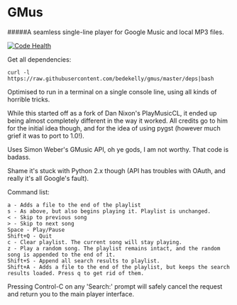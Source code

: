 GMus
====

#####A seamless single-line player for Google Music and local MP3 files.

[![Code Health](https://landscape.io/github/bedekelly/gmus/master/landscape.png)](https://landscape.io/github/bedekelly/gmus/master)

Get all dependencies:

    curl -l https://raw.githubusercontent.com/bedekelly/gmus/master/deps|bash

Optimised to run in a terminal on a single console line, using all kinds of horrible tricks.

While this started off as a fork of Dan Nixon's PlayMusicCL, it ended up being almost completely different in the way it worked. All credits go to him for the initial idea though, and for the idea of using pygst (however much grief it was to port to 1.0!).

Uses Simon Weber's GMusic API, oh ye gods, I am not worthy. That code is badass.

Shame it's stuck with Python 2.x though (API has troubles with OAuth, and really it's all Google's fault).

Command list:
	
	a - Adds a file to the end of the playlist
	s - As above, but also begins playing it. Playlist is unchanged.
	< - Skip to previous song
	> - Skip to next song
	Space - Play/Pause
	Shift+Q - Quit
	c - Clear playlist. The current song will stay playing.
	z - Play a random song. The playlist remains intact, and the random song is appended to the end of it.
	Shift+S - Append all search results to playlist.
	Shift+A - Adds a file to the end of the playlist, but keeps the search results loaded. Press q to get rid of them.

Pressing Control-C on any 'Search:' prompt will safely cancel the request and return you to the main player interface.
